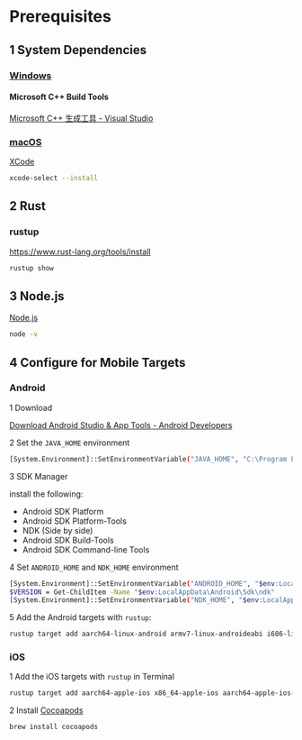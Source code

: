 
# Prerequisites

## 1 System Dependencies

### [Windows](https://tauri.app/start/prerequisites/#windows)

#### Microsoft C++ Build Tools

[Microsoft C++ 生成工具 - Visual Studio](https://visualstudio.microsoft.com/zh-hans/visual-cpp-build-tools/)

### [macOS](https://tauri.app/start/prerequisites/#macos)

[XCode](https://developer.apple.com/xcode/resources/)

```sh
xcode-select --install
```

## 2 Rust

### rustup

<https://www.rust-lang.org/tools/install>

```sh
rustup show
```

## 3 Node.js

[Node.js](https://nodejs.org/zh-cn)

```sh
node -v
```

## 4 Configure for Mobile Targets

### Android

1 Download

[Download Android Studio & App Tools - Android Developers](https://developer.android.com/studio)

2 Set the `JAVA_HOME` environment

```sh
[System.Environment]::SetEnvironmentVariable("JAVA_HOME", "C:\Program Files\Android\Android Studio\jbr", "User")
```

3 SDK Manager

install the following:

- Android SDK Platform
- Android SDK Platform-Tools
- NDK (Side by side)
- Android SDK Build-Tools
- Android SDK Command-line Tools

4 Set `ANDROID_HOME` and `NDK_HOME` environment

```sh
[System.Environment]::SetEnvironmentVariable("ANDROID_HOME", "$env:LocalAppData\Android\Sdk", "User")
$VERSION = Get-ChildItem -Name "$env:LocalAppData\Android\Sdk\ndk"
[System.Environment]::SetEnvironmentVariable("NDK_HOME", "$env:LocalAppData\Android\Sdk\ndk\$VERSION", "User")
```

5 Add the Android targets with `rustup`:

```sh
rustup target add aarch64-linux-android armv7-linux-androideabi i686-linux-android x86_64-linux-android
```

### iOS

1 Add the iOS targets with `rustup` in Terminal

```sh
rustup target add aarch64-apple-ios x86_64-apple-ios aarch64-apple-ios-sim
```

2  Install [Cocoapods](https://cocoapods.org/)

```sh
brew install cocoapods
```
